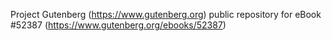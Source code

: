 Project Gutenberg (https://www.gutenberg.org) public repository for
eBook #52387 (https://www.gutenberg.org/ebooks/52387)

